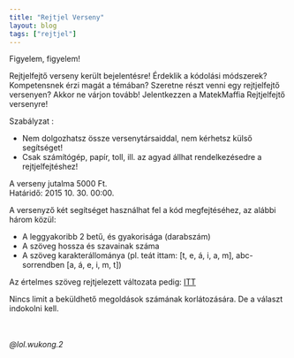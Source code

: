 ```yaml
---
title: "Rejtjel Verseny"
layout: blog
tags: ["rejtjel"]
---
```

Figyelem, figyelem!

Rejtjelfejtő verseny került bejelentésre!
Érdeklik a kódolási módszerek?
Kompetensnek érzi magát a témában?
Szeretne részt venni egy rejtjelfejtő versenyen?
Akkor ne várjon tovább! Jelentkezzen a MatekMaffia Rejtjelfejtő versenyre!

Szabályzat :

- Nem dolgozhatsz össze versenytársaiddal, nem kérhetsz külső segítséget!
- Csak számítógép, papír, toll, ill. az agyad állhat rendelkezésedre a rejtjelfejtéshez!

A verseny jutalma 5000 Ft.<br>
Határidő: 2015 10. 30. 00:00.

A versenyző két segítséget használhat fel a kód megfejtéséhez, az alábbi három közül:
 
- A leggyakoribb 2 betű, és gyakorisága (darabszám)
- A szöveg hossza és szavainak száma
- A szöveg karakterállománya (pl. teát ittam: [t, e, á, i, a, m], abc-sorrendben [a, á, e, i, m, t])

Az értelmes szöveg rejtjelezett változata pedig: <a href="/files/rejtjel.txt">ITT</a>

Nincs limit a beküldhető megoldások számának korlátozására.
De a választ indokolni kell.

<br>
<br>
<i>@lol.wukong.2</i>

